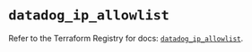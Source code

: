# `datadog_ip_allowlist`

Refer to the Terraform Registry for docs: [`datadog_ip_allowlist`](https://registry.terraform.io/providers/datadog/datadog/3.35.0/docs/resources/ip_allowlist).
